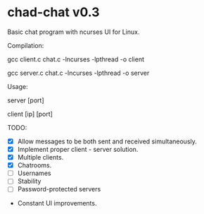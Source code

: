 # chad-chat v0.3
Basic chat program with ncurses UI for Linux.

Compilation:

gcc client.c chat.c -lncurses -lpthread -o client

gcc server.c chat.c -lncurses -lpthread -o server 

Usage: 

server [port]   

client [ip] [port]

TODO: 

 - [x] Allow messages to be both sent and received simultaneously.
 - [x] Implement proper client - server solution. 
 - [x] Multiple clients. 
 - [x] Chatrooms.
 - [ ] Usernames
 - [ ] Stability
 - [ ] Password-protected servers
 - Constant UI improvements.
